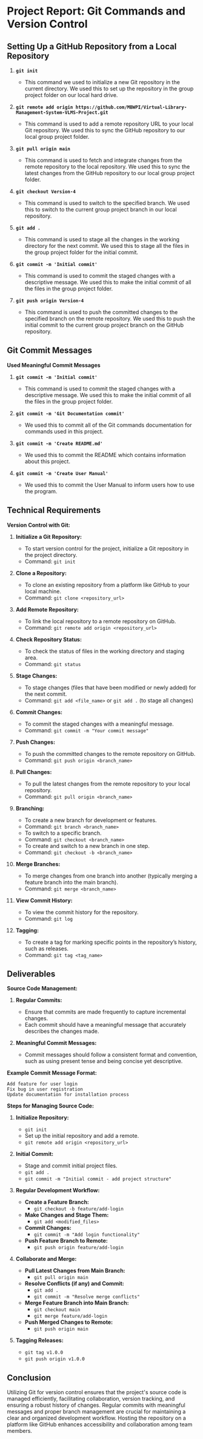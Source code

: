
# Project Report: Git Commands and Version Control

## Setting Up a GitHub Repository from a Local Repository

1. **`git init`**
   - This command we used to initialize a new Git repository in the current directory. We used this to set up the repository in the group project folder on our local hard drive.

2. **`git remote add origin https://github.com/MBWPI/Virtual-Library-Management-System-VLMS-Project.git`**
   - This command is used to add a remote repository URL to your local Git repository. We used this to sync the GitHub repository to our local group project folder.

3. **`git pull origin main`**
   - This command is used to fetch and integrate changes from the remote repository to the local repository. We used this to sync the latest changes from the GitHub repository to our local group project folder.

4. **`git checkout Version-4`**
   - This command is used to switch to the specified branch. We used this to switch to the current group project branch in our local repository.

5. **`git add .`**
   - This command is used to stage all the changes in the working directory for the next commit. We used this to stage all the files in the group project folder for the initial commit.

6. **`git commit -m 'Initial commit'`**
   - This command is used to commit the staged changes with a descriptive message. We used this to make the initial commit of all the files in the  group project folder.

7. **`git push origin Version-4`**
   - This command is used to push the committed changes to the specified branch on the remote repository. We used this to push the initial commit to the  current group project branch on the GitHub repository.

## Git Commit Messages

**Used Meaningful Commit Messages**

1. **`git commit -m 'Initial commit'`**
   - This command is used to commit the staged changes with a descriptive message. We used this to make the initial commit of all the files in the  group project folder.
   
2. **`git commit -m 'Git Documentation commit'`**
   - We used this to commit all of the Git commands documentation for commands used in this project.
   
3. **`git commit -m 'Create README.md'`**
   - We used this to commit the README which contains information about this project.
   
4. **`git commit -m 'Create User Manual'`**
   - We used this to commit the User Manual to inform users how to use the program.

## Technical Requirements

**Version Control with Git:**

1. **Initialize a Git Repository:**
   - To start version control for the project, initialize a Git repository in the project directory.
   - Command: `git init`
   
2. **Clone a Repository:**
   - To clone an existing repository from a platform like GitHub to your local machine.
   - Command: `git clone <repository_url>`
   
3. **Add Remote Repository:**
   - To link the local repository to a remote repository on GitHub.
   - Command: `git remote add origin <repository_url>`

4. **Check Repository Status:**
   - To check the status of files in the working directory and staging area.
   - Command: `git status`

5. **Stage Changes:**
   - To stage changes (files that have been modified or newly added) for the next commit.
   - Command: `git add <file_name>` or `git add .` (to stage all changes)

6. **Commit Changes:**
   - To commit the staged changes with a meaningful message.
   - Command: `git commit -m "Your commit message"`

7. **Push Changes:**
   - To push the committed changes to the remote repository on GitHub.
   - Command: `git push origin <branch_name>`

8. **Pull Changes:**
   - To pull the latest changes from the remote repository to your local repository.
   - Command: `git pull origin <branch_name>`

9. **Branching:**
   - To create a new branch for development or features.
   - Command: `git branch <branch_name>`
   - To switch to a specific branch.
   - Command: `git checkout <branch_name>`
   - To create and switch to a new branch in one step.
   - Command: `git checkout -b <branch_name>`

10. **Merge Branches:**
    - To merge changes from one branch into another (typically merging a feature branch into the main branch).
    - Command: `git merge <branch_name>`

11. **View Commit History:**
    - To view the commit history for the repository.
    - Command: `git log`

12. **Tagging:**
    - To create a tag for marking specific points in the repository’s history, such as releases.
    - Command: `git tag <tag_name>`

## Deliverables

**Source Code Management:**

1. **Regular Commits:**
   - Ensure that commits are made frequently to capture incremental changes.
   - Each commit should have a meaningful message that accurately describes the changes made.
   
2. **Meaningful Commit Messages:**
   - Commit messages should follow a consistent format and convention, such as using present tense and being concise yet descriptive.

**Example Commit Message Format:**
```
Add feature for user login
Fix bug in user registration
Update documentation for installation process
```

**Steps for Managing Source Code:**

1. **Initialize Repository:**
   - `git init`
   - Set up the initial repository and add a remote.
   - `git remote add origin <repository_url>`

2. **Initial Commit:**
   - Stage and commit initial project files.
   - `git add .`
   - `git commit -m "Initial commit - add project structure"`

3. **Regular Development Workflow:**
   - **Create a Feature Branch:**
     - `git checkout -b feature/add-login`
   - **Make Changes and Stage Them:**
     - `git add <modified_files>`
   - **Commit Changes:**
     - `git commit -m "Add login functionality"`
   - **Push Feature Branch to Remote:**
     - `git push origin feature/add-login`

4. **Collaborate and Merge:**
   - **Pull Latest Changes from Main Branch:**
     - `git pull origin main`
   - **Resolve Conflicts (if any) and Commit:**
     - `git add .`
     - `git commit -m "Resolve merge conflicts"`
   - **Merge Feature Branch into Main Branch:**
     - `git checkout main`
     - `git merge feature/add-login`
   - **Push Merged Changes to Remote:**
     - `git push origin main`

5. **Tagging Releases:**
   - `git tag v1.0.0`
   - `git push origin v1.0.0`

## Conclusion

Utilizing Git for version control ensures that the project's source code is managed efficiently, facilitating collaboration, version tracking, and ensuring a robust history of changes. Regular commits with meaningful messages and proper branch management are crucial for maintaining a clear and organized development workflow. Hosting the repository on a platform like GitHub enhances accessibility and collaboration among team members.
